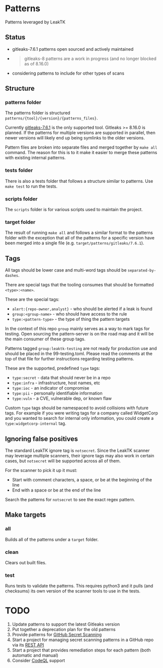 # Patterns

Patterns leveraged by LeakTK

## Status

* gitleaks-7.6.1 patterns open sourced and actively maintained
* > gitleaks-8 patterns are a work in progress (and no longer blocked as of 8.16.0)
* considering patterns to include for other types of scans

## Structure

### patterns folder

The patterns folder is structured `patterns/{tool}/{version}/{patterns_files}`.

Currently [gitleaks-7.6.1](https://github.com/zricethezav/gitleaks) is the
only supported tool. Gitleaks >= 8.16.0 is planned. If the patterns
for multiple versions are supported in parallel, then newer versions
will likely end up being symlinks to the older versions.

Pattern files are broken into separate files and merged together by `make all`
command. The reason for this is to it make it easier to merge these patterns
with existing internal patterns.

### tests folder

There is also a tests folder that follows a structure similar to patterns.
Use `make test` to run the tests.

### scripts folder

The `scripts` folder is for various scripts used to maintain the project.

### target folder

The result of running `make all` and follows a similar format to the patterns
folder with the exception that all of the patterns for a specific version have
been merged into a single file (e.g. `target/patterns/gitleaks/7.6.1`).

## Tags

All tags should be lower case and multi-word tags should be
`separated-by-dashes`.

There are special tags that the tooling consumes that should
be formatted `<type>:<name>`.

These are the special tags:

* `alert:{repo-owner,analyst}` - who should be alerted if a leak is found
* `group:<group-name>` - who should have access to the rule
* `type:<pattern-type>` - the type of thing the pattern targets

In the context of this repo `group` mainly serves as a way to mark tags for
testing. Open sourcing the pattern-server is on the road map and
it will be the main consumer of these group tags.

Patterns tagged `group:leaktk-testing` are not ready for production use and
should be placed in the 99-testing.toml. Please read the comments at the top of
that file for further instructions regarding testing patterns.

These are the supported, predefined `type` tags:

* `type:secret` - data that should never be in a repo
* `type:infra` - infrastructure, host names, etc
* `type:ioc` - an indicator of compromise
* `type:pii` - personally identifiable information
* `type:vuln` - a CVE, vulnerable dep, or known flaw

Custom `type` tags should be namespaced to avoid collisions with future tags.
For example if you were writing tags for a company called WidgetCorp and you
wanted to search for internal only information, you could create a
`type:widgetcorp-internal` tag.

## Ignoring false positives

The standard LeakTK ignore tag is `notsecret`. Since the LeakTK scanner may
leverage multiple scanners, their ignore tags may also work in certain cases,
but `notsecret` will be supported across all of them.

For the scanner to pick it up it must:

* Start with comment characters, a space, or be at the beginning of the line
* End with a space or be at the end of the line

Search the patterns for `notsecret` to see the exact regex pattern.

## Make targets

### all

Builds all of the patterns under a `target` folder.

### clean

Clears out built files.

### test

Runs tests to validate the patterns. This requires python3 and it pulls (and
checksums) its own version of the scanner tools to use in the tests.

# TODO

1. Update patterns to support the latest Gitleaks version
1. Put together a deprecation plan for the old patterns
1. Provide patterns for [GitHub Secret Scanning](https://docs.github.com/en/code-security/secret-scanning)
1. Start a project for managing secret scanning patterns in a GitHub repo via its [REST API](https://docs.github.com/en/rest/secret-scanning)
1. Start a project that provides remediation steps for each pattern (both automatic and manual)
1. Consider [CodeQL](https://codeql.github.com/) support
